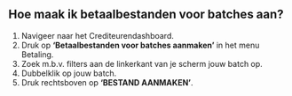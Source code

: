 ## Hoe maak ik betaalbestanden voor batches aan?
1.	Navigeer naar het Crediteurendashboard.
2.	Druk op **‘Betaalbestanden voor batches aanmaken’** in het menu Betaling.
3.	Zoek m.b.v. filters aan de linkerkant van je scherm jouw batch op.
4.	Dubbelklik op jouw batch.
5.	Druk rechtsboven op **‘BESTAND AANMAKEN’**.
